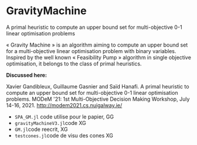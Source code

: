 # GravityMachine
A primal heuristic to compute an upper bound set for multi-objective 0-1 linear optimisation problems


« Gravity Machine » is an algorithm aiming to compute an upper bound set for a multi-objective linear optimisation problem with binary variables.
Inspired by the well known « Feasibility Pump » algorithm in single objective optimisation, it belongs to the class of primal heuristics.

**Discussed here:**

Xavier Gandibleux, Guillaume Gasnier and Saïd Hanafi. A primal heuristic to compute an upper bound set for multi-objective 0-1 linear optimisation problems. MODeM '21: 1st Multi-Objective Decision Making Workshop, July 14-16, 2021. http://modem2021.cs.nuigalway.ie/


- `SPA_GM.jl` code utilise pour le papier, GG 
- `gravityMachineV3.jl`code XG
- `GM.jl`code reecrit, XG 
- `testcones.jl`code de visu des cones XG
